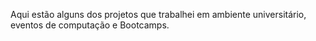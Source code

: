 Aqui estão alguns dos projetos que trabalhei em ambiente universitário, eventos de computação e Bootcamps.
